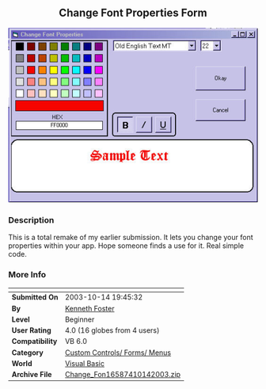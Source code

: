 ﻿<div align="center">

## Change Font Properties Form

<img src="PIC200310142053526823.jpg">
</div>

### Description

This is a total remake of my earlier submission. It lets you change your font properties within your app. Hope someone finds a use for it. Real simple code.
 
### More Info
 


<span>             |<span>
---                |---
**Submitted On**   |2003-10-14 19:45:32
**By**             |[Kenneth Foster](https://github.com/Planet-Source-Code/PSCIndex/blob/master/ByAuthor/kenneth-foster.md)
**Level**          |Beginner
**User Rating**    |4.0 (16 globes from 4 users)
**Compatibility**  |VB 6\.0
**Category**       |[Custom Controls/ Forms/  Menus](https://github.com/Planet-Source-Code/PSCIndex/blob/master/ByCategory/custom-controls-forms-menus__1-4.md)
**World**          |[Visual Basic](https://github.com/Planet-Source-Code/PSCIndex/blob/master/ByWorld/visual-basic.md)
**Archive File**   |[Change\_Fon16587410142003\.zip](https://github.com/Planet-Source-Code/kenneth-foster-change-font-properties-form__1-49226/archive/master.zip)








